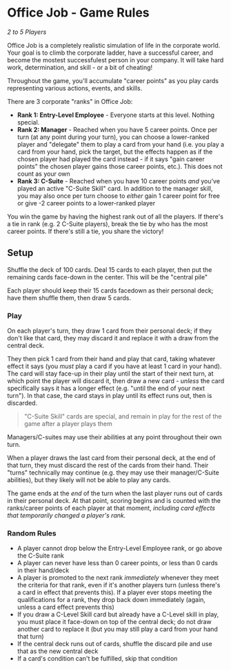 # Office Job - Game Rules

*2 to 5 Players*

Office Job is a completely realistic simulation of life in the corporate world. Your goal is to climb the corporate ladder, have a successful career, and become the mostest successfulest person in your company. It will take hard work, determination, and skill - or a bit of cheating!

Throughout the game, you'll accumulate "career points" as you play cards representing various actions, events, and skills. 

There are 3 corporate "ranks" in Office Job:

-   **Rank 1: Entry-Level Employee** - Everyone starts at this level. Nothing special.
-   **Rank 2: Manager** - Reached when you have 5 career points. Once per turn (at any point during your turn), you can choose a lower-ranked player and "delegate" them to play a card from your hand (i.e. you play a card from your hand, pick the target, but the effects happen as if the chosen player had played the card instead - if it says "gain career points" the chosen player gains those career points, etc.). This does not count as your own 
-   **Rank 3: C-Suite** - Reached when you have 10 career points *and* you've played an active "C-Suite Skill" card. In addition to the manager skill, you may also once per turn choose to *either* gain 1 career point for free or give -2 career points to a lower-ranked player

You win the game by having the highest rank out of all the players. If there's a tie in rank (e.g. 2 C-Suite players), break the tie by who has the most career points. If there's still a tie, you share the victory!

## Setup

Shuffle the deck of 100 cards. Deal 15 cards to each player, then put the remaining cards face-down in the center. This will be the "central pile"

Each player should keep their 15 cards facedown as their personal deck; have them shuffle them, then draw 5 cards.

### Play

On each player's turn, they draw 1 card from their personal deck; if they don't like that card, they may discard it and replace it with a draw from the central deck.

They then pick 1 card from their hand and play that card, taking whatever effect it says (you *must* play a card if you have at least 1 card in your hand). The card will stay face-up in their play until the start of their next turn, at which point the player will discard it, then draw a new card - *unless* the card specifically says it has a longer effect (e.g. "until the end of your next turn"). In that case, the card stays in play until its effect runs out, then is discarded.

> "C-Suite Skill" cards are special, and remain in play for the rest of the game after a player plays them

Managers/C-suites may use their abilities at any point throughout their own turn.

When a player draws the last card from their personal deck, at the end of that turn, they must discard the rest of the cards from their hand. Their "turns" technically may continue (e.g. they may use their manager/C-Suite abilities), but they likely will not be able to play any cards.

The game ends at the *end* of the turn when the last player runs out of cards in their personal deck. At that point, scoring begins and is counted with the ranks/career points of each player at that moment, *including card effects that temporarily changed a player's rank.*

### Random Rules

-   A player cannot drop below the Entry-Level Employee rank, or go above the C-Suite rank
-   A player can never have less than 0 career points, or less than 0 cards in their hand/deck
-   A player is promoted to the next rank *immediately* whenever they meet the criteria for that rank, even if it's another players turn (unless there's a card in effect that prevents this). If a player ever stops meeting the qualifications for a rank, they drop back down immediately (again, unless a card effect prevents this)
-   If you draw a C-Level Skill card but already have a C-Level skill in play, you must place it face-down on top of the central deck; do not draw another card to replace it (but you may still play a card from your hand that turn)
-   If the central deck runs out of cards, shuffle the discard pile and use that as the new central deck
-   If a card's condition can't be fulfilled, skip that condition